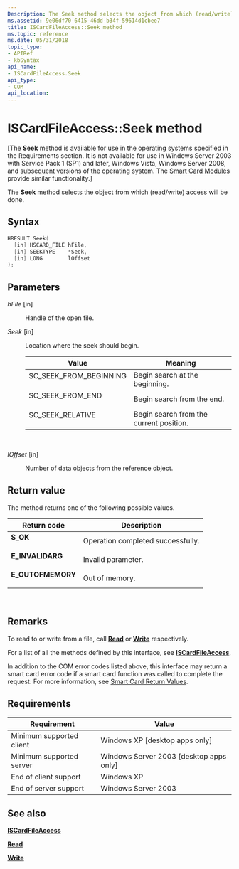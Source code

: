 ```yaml
---
Description: The Seek method selects the object from which (read/write) access will be done.
ms.assetid: 9e06df70-6415-46dd-b34f-59614d1cbee7
title: ISCardFileAccess::Seek method
ms.topic: reference
ms.date: 05/31/2018
topic_type: 
- APIRef
- kbSyntax
api_name: 
- ISCardFileAccess.Seek
api_type: 
- COM
api_location: 
---
```


# ISCardFileAccess::Seek method

\[The **Seek** method is available for use in the operating systems specified in the Requirements section. It is not available for use in Windows Server 2003 with Service Pack 1 (SP1) and later, Windows Vista, Windows Server 2008, and subsequent versions of the operating system. The [Smart Card Modules](/previous-versions/windows/desktop/secsmart/smart-card-modules) provide similar functionality.\]

The **Seek** method selects the object from which (read/write) access will be done.

## Syntax


```C++
HRESULT Seek(
  [in] HSCARD_FILE hFile,
  [in] SEEKTYPE    *Seek,
  [in] LONG        lOffset 
);
```



## Parameters

<dl> <dt>

*hFile* \[in\]
</dt> <dd>

Handle of the open file.

</dd> <dt>

*Seek* \[in\]
</dt> <dd>

Location where the seek should begin.



| Value                                                                                                | Meaning                                            |
|------------------------------------------------------------------------------------------------------|----------------------------------------------------|
| <dl> <dt>SC\_SEEK\_FROM\_BEGINNING</dt> </dl> | Begin search at the beginning.<br/>          |
| <dl> <dt>SC\_SEEK\_FROM\_END </dt> </dl>      | Begin search from the end.<br/>              |
| <dl> <dt>SC\_SEEK\_RELATIVE</dt> </dl>        | Begin search from the current position.<br/> |



 

</dd> <dt>

*lOffset* \[in\]
</dt> <dd>

Number of data objects from the reference object.

</dd> </dl>

## Return value

The method returns one of the following possible values.



| Return code                                                                                   | Description                                  |
|-----------------------------------------------------------------------------------------------|----------------------------------------------|
| <dl> <dt>**S\_OK**</dt> </dl>          | Operation completed successfully.<br/> |
| <dl> <dt>**E\_INVALIDARG**</dt> </dl>  | Invalid parameter.<br/>                |
| <dl> <dt>**E\_OUTOFMEMORY**</dt> </dl> | Out of memory.<br/>                    |



 

## Remarks

To read to or write from a file, call [**Read**](iscardfileaccess-read.md) or [**Write**](iscardfileaccess-write.md) respectively.

For a list of all the methods defined by this interface, see [**ISCardFileAccess**](iscardfileaccess.md).

In addition to the COM error codes listed above, this interface may return a smart card error code if a smart card function was called to complete the request. For more information, see [Smart Card Return Values](authentication-return-values.md).

## Requirements



| Requirement | Value |
|-------------------------------------|------------------------------------------------------|
| Minimum supported client<br/> | Windows XP \[desktop apps only\]<br/>          |
| Minimum supported server<br/> | Windows Server 2003 \[desktop apps only\]<br/> |
| End of client support<br/>    | Windows XP<br/>                                |
| End of server support<br/>    | Windows Server 2003<br/>                       |



## See also

<dl> <dt>

[**ISCardFileAccess**](iscardfileaccess.md)
</dt> <dt>

[**Read**](iscardfileaccess-read.md)
</dt> <dt>

[**Write**](iscardfileaccess-write.md)
</dt> </dl>

 

 

